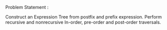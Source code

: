 Problem Statement : 

Construct an Expression Tree from postfix and prefix expression. Perform recursive and nonrecursive In-order, pre-order and post-order traversals.
